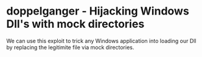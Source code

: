 # doppelganger - Hijacking Windows Dll's with mock directories
We can use this exploit to trick any Windows application into loading our Dll by replacing the legitimite file via mock directories.

